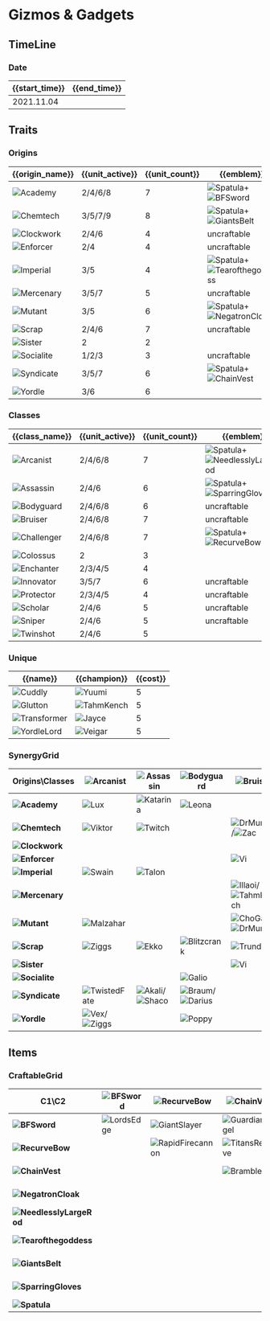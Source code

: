 # Gizmos & Gadgets

## TimeLine
### Date
| {{start_time}} | {{end_time}} |
| -              | -            |
| 2021.11.04     |              |

## Traits
### Origins
| {{origin_name}}                                           | {{unit_active}} | {{unit_count}} | {{emblem}}                                                                                                    | {{desc}} |
| -                                                         | -               | -              | -                                                                                                             | -        |
| ![Academy](../tfttraits/icon/set6/SwordoftheDivine.png)   | 2/4/6/8         | 7              | ![Spatula](../tftitems/icon/set6/Spatula.png)+![BFSword](../tftitems/icon/set6/BFSword.png)                   |          |
| ![Chemtech](../tfttraits/icon/set6/WarlordsBanner.png)    | 3/5/7/9         | 8              | ![Spatula](../tftitems/icon/set6/Spatula.png)+![GiantsBelt](../tftitems/icon/set6/GiantsBelt.png)             |          |
| ![Clockwork](../tfttraits/icon/set6/ClockworkEmblem.png)  | 2/4/6           | 4              | uncraftable                                                                                                   |          |
| ![Enforcer](../tfttraits/icon/set6/EnforcerEmblem.png)    | 2/4             | 4              | uncraftable                                                                                                   |          |
| ![Imperial](../tfttraits/icon/set6/MagesCap.png)          | 3/5             | 4              | ![Spatula](../tftitems/icon/set6/Spatula.png)+![Tearofthegoddess](../tftitems/icon/set6/Tearofthegoddess.png) |          |
| ![Mercenary](../tfttraits/icon/set6/MercenaryEmblem.png)  | 3/5/7           | 5              | uncraftable                                                                                                   |          |
| ![Mutant](../tfttraits/icon/set6/ElderwoodHeirloom.png)   | 3/5             | 6              | ![Spatula](../tftitems/icon/set6/Spatula.png)+![NegatronCloak](../tftitems/icon/set6/NegatronCloak.png)       |          |
| ![Scrap](../tfttraits/icon/set6/ScrapEmblem.png)          | 2/4/6           | 7              | uncraftable                                                                                                   |          |
| ![Sister](../tfttraits/icon/set6/Sister.svg)              | 2               | 2              |                                                                                                               |          |
| ![Socialite](../tfttraits/icon/set6/SocialiteEmblem.png)  | 1/2/3           | 3              | uncraftable                                                                                                   |          |
| ![Syndicate](../tfttraits/icon/set6/VanguardsCuirass.png) | 3/5/7           | 6              | ![Spatula](../tftitems/icon/set6/Spatula.png)+![ChainVest](../tftitems/icon/set6/ChainVest.png)               |          |
| ![Yordle](../tfttraits/icon/set6/Yordle.svg)              | 3/6             | 6              |                                                                                                               |          |

### Classes
| {{class_name}}                                            | {{unit_active}} | {{unit_count}} | {{emblem}}                                                                                                        | {{desc}} |
| -                                                         | -               | -              | -                                                                                                                 | -        |
| ![Arcanist](../tfttraits/icon/set6/MantleofDusk.png)      | 2/4/6/8         | 7              | ![Spatula](../tftitems/icon/set6/Spatula.png)+![NeedlesslyLargeRod](../tftitems/icon/set6/NeedlesslyLargeRod.png) |          |
| ![Assassin](../tfttraits/icon/set6/YoumuusGhostblade.png) | 2/4/6           | 6              | ![Spatula](../tftitems/icon/set6/Spatula.png)+![SparringGloves](../tftitems/icon/set6/SparringGloves.png)         |          |
| ![Bodyguard](../tfttraits/icon/set6/BodyguardEmblem.png)  | 2/4/6/8         | 6              | uncraftable                                                                                                       |          |
| ![Bruiser](../tfttraits/icon/set6/BruiserEmblem.png)      | 2/4/6/8         | 7              | uncraftable                                                                                                       |          |
| ![Challenger](../tfttraits/icon/set6/DuelistsZeal.png)    | 2/4/6/8         | 7              | ![Spatula](../tftitems/icon/set6/Spatula.png)+![RecurveBow](../tftitems/icon/set6/RecurveBow.png)                 |          |
| ![Colossus](../tfttraits/icon/set6/Colossus.svg)          | 2               | 3              |                                                                                                                   |          |
| ![Enchanter](../tfttraits/icon/set6/Enchanter.svg)        | 2/3/4/5         | 4              |                                                                                                                   |          |
| ![Innovator](../tfttraits/icon/set6/InnovatorEmblem.png)  | 3/5/7           | 6              | uncraftable                                                                                                       |          |
| ![Protector](../tfttraits/icon/set6/ProtectorEmblem.png)  | 2/3/4/5         | 4              | uncraftable                                                                                                       |          |
| ![Scholar](../tfttraits/icon/set6/ScholarEmblem.png)      | 2/4/6           | 5              | uncraftable                                                                                                       |          |
| ![Sniper](../tfttraits/icon/set6/SniperEmblem.png)        | 2/4/6           | 5              | uncraftable                                                                                                       |          |
| ![Twinshot](../tfttraits/icon/set6/Twinshot.svg)          | 2/4/6           | 5              |                                                                                                                   |          |

### Unique
| {{name}}                                               | {{champion}}                                          | {{cost}} |
| -                                                      | -                                                     | -        |
| ![Cuddly](../tfttraits/icon/set6/Cuddly.svg)           | ![Yuumi](../tftchampions/icon/set6/Yuumi.png)         | 5        |
| ![Glutton](../tfttraits/icon/set6/Glutton.svg)         | ![TahmKench](../tftchampions/icon/set6/TahmKench.png) | 5        |
| ![Transformer](../tfttraits/icon/set6/Transformer.svg) | ![Jayce](../tftchampions/icon/set6/Jayce.png)         | 5        |
| ![YordleLord](../tfttraits/icon/set6/YordleLord.svg)   | ![Veigar](../tftchampions/icon/set6/Veigar.png)       | 5        |

### SynergyGrid
| ****Origins\Classes****                                       | **![Arcanist](../tfttraits/icon/set6/MantleofDusk.png)**                                | **![Assassin](../tfttraits/icon/set6/YoumuusGhostblade.png)**                               | **![Bodyguard](../tfttraits/icon/set6/BodyguardEmblem.png)**                                  | **![Bruiser](../tfttraits/icon/set6/BruiserEmblem.png)**                                              | **![Challenger](../tfttraits/icon/set6/DuelistsZeal.png)** | **![Colossus](../tfttraits/icon/set6/Colossus.svg)** | **![Enchanter](../tfttraits/icon/set6/Enchanter.svg)** | **![Innovator](../tfttraits/icon/set6/InnovatorEmblem.png)** | **![Protector](../tfttraits/icon/set6/ProtectorEmblem.png)** | **![Scholar](../tfttraits/icon/set6/ScholarEmblem.png)**    | **![Sniper](../tfttraits/icon/set6/SniperEmblem.png)**    | **![Twinshot](../tfttraits/icon/set6/Twinshot.svg)**  |
| -                                                             | -                                                                                       | -                                                                                           | -                                                                                             | -                                                                                                     | -                                                          | -                                                    | -                                                      | -                                                            | -                                                            | -                                                           | -                                                         | -                                                     |
| **![Academy](../tfttraits/icon/set6/SwordoftheDivine.png)**   | ![Lux](../tftchampions/icon/set6/Lux.png)                                               | ![Katarina](../tftchampions/icon/set6/Katarina.png)                                         | ![Leona](../tftchampions/icon/set6/Leona.png)                                                 |                                                                                                       | ![Yone](../tftchampions/icon/set6/Yone.png)                |                                                      |                                                        |                                                              | ![Garen](../tftchampions/icon/set6/Garen.png)                | ![Yuumi](../tftchampions/icon/set6/Yuumi.png)               |                                                           | ![Graves](../tftchampions/icon/set6/Graves.png)       |
| **![Chemtech](../tfttraits/icon/set6/WarlordsBanner.png)**    | ![Viktor](../tftchampions/icon/set6/Viktor.png)                                         | ![Twitch](../tftchampions/icon/set6/Twitch.png)                                             |                                                                                               | ![DrMundo](../tftchampions/icon/set6/DrMundo.png)/![Zac](../tftchampions/icon/set6/Zac.png)           | ![Warwick](../tftchampions/icon/set6/Warwick.png)          |                                                      |                                                        | ![Singed](../tftchampions/icon/set6/Singed.png)              |                                                              | ![Lissandra](../tftchampions/icon/set6/Lissandra.png)       |                                                           | ![Urgot](../tftchampions/icon/set6/Urgot.png)         |
| **![Clockwork](../tfttraits/icon/set6/ClockworkEmblem.png)**  |                                                                                         |                                                                                             |                                                                                               |                                                                                                       | ![Camille](../tftchampions/icon/set6/Camille.png)          |                                                      | ![Orianna](../tftchampions/icon/set6/Orianna.png)      | ![Zilean](../tftchampions/icon/set6/Zilean.png)              |                                                              |                                                             | ![Jhin](../tftchampions/icon/set6/Jhin.png)               |                                                       |
| **![Enforcer](../tfttraits/icon/set6/EnforcerEmblem.png)**    |                                                                                         |                                                                                             |                                                                                               | ![Vi](../tftchampions/icon/set6/Vi.png)                                                               | ![Fiora](../tftchampions/icon/set6/Fiora.png)              |                                                      |                                                        | ![Jayce](../tftchampions/icon/set6/Jayce.png)                |                                                              |                                                             | ![Caitlyn](../tftchampions/icon/set6/Caitlyn.png)         |                                                       |
| **![Imperial](../tfttraits/icon/set6/MagesCap.png)**          | ![Swain](../tftchampions/icon/set6/Swain.png)                                           | ![Talon](../tftchampions/icon/set6/Talon.png)                                               |                                                                                               |                                                                                                       | ![Samira](../tftchampions/icon/set6/Samira.png)            | ![Sion](../tftchampions/icon/set6/Sion.png)          |                                                        |                                                              | ![Sion](../tftchampions/icon/set6/Sion.png)                  |                                                             |                                                           |                                                       |
| **![Mercenary](../tfttraits/icon/set6/MercenaryEmblem.png)**  |                                                                                         |                                                                                             |                                                                                               | ![Illaoi](../tftchampions/icon/set6/Illaoi.png)/![TahmKench](../tftchampions/icon/set6/TahmKench.png) | ![Quinn](../tftchampions/icon/set6/Quinn.png)              |                                                      |                                                        |                                                              |                                                              |                                                             | ![MissFortune](../tftchampions/icon/set6/MissFortune.png) | ![Gangplank](../tftchampions/icon/set6/Gangplank.png) |
| **![Mutant](../tfttraits/icon/set6/ElderwoodHeirloom.png)**   | ![Malzahar](../tftchampions/icon/set6/Malzahar.png)                                     |                                                                                             |                                                                                               | ![ChoGath](../tftchampions/icon/set6/ChoGath.png)/![DrMundo](../tftchampions/icon/set6/DrMundo.png)   | ![KaiSa](../tftchampions/icon/set6/KaiSa.png)              | ![ChoGath](../tftchampions/icon/set6/ChoGath.png)    |                                                        |                                                              | ![Kassadin](../tftchampions/icon/set6/Kassadin.png)          |                                                             | ![KogMaw](../tftchampions/icon/set6/KogMaw.png)           | ![KogMaw](../tftchampions/icon/set6/KogMaw.png)       |
| **![Scrap](../tfttraits/icon/set6/ScrapEmblem.png)**          | ![Ziggs](../tftchampions/icon/set6/Ziggs.png)                                           | ![Ekko](../tftchampions/icon/set6/Ekko.png)                                                 | ![Blitzcrank](../tftchampions/icon/set6/Blitzcrank.png)                                       | ![Trundle](../tftchampions/icon/set6/Trundle.png)                                                     |                                                            |                                                      | ![Janna](../tftchampions/icon/set6/Janna.png)          | ![Ezreal](../tftchampions/icon/set6/Ezreal.png)              | ![Blitzcrank](../tftchampions/icon/set6/Blitzcrank.png)      | ![Janna](../tftchampions/icon/set6/Janna.png)               |                                                           | ![Jinx](../tftchampions/icon/set6/Jinx.png)           |
| **![Sister](../tfttraits/icon/set6/Sister.svg)**              |                                                                                         |                                                                                             |                                                                                               | ![Vi](../tftchampions/icon/set6/Vi.png)                                                               |                                                            |                                                      |                                                        |                                                              |                                                              |                                                             |                                                           | ![Jinx](../tftchampions/icon/set6/Jinx.png)           |
| **![Socialite](../tfttraits/icon/set6/SocialiteEmblem.png)**  |                                                                                         |                                                                                             | ![Galio](../tftchampions/icon/set6/Galio.png)                                                 |                                                                                                       |                                                            | ![Galio](../tftchampions/icon/set6/Galio.png)        | ![Taric](../tftchampions/icon/set6/Taric.png)          | ![Seraphine](../tftchampions/icon/set6/Seraphine.png)        |                                                              |                                                             |                                                           |                                                       |
| **![Syndicate](../tfttraits/icon/set6/VanguardsCuirass.png)** | ![TwistedFate](../tftchampions/icon/set6/TwistedFate.png)                               | ![Akali](../tftchampions/icon/set6/Akali.png)/![Shaco](../tftchampions/icon/set6/Shaco.png) | ![Braum](../tftchampions/icon/set6/Braum.png)/![Darius](../tftchampions/icon/set6/Darius.png) |                                                                                                       |                                                            |                                                      |                                                        |                                                              |                                                              | ![Zyra](../tftchampions/icon/set6/Zyra.png)                 |                                                           |                                                       |
| **![Yordle](../tfttraits/icon/set6/Yordle.svg)**              | ![Vex](../tftchampions/icon/set6/Vex.png)/![Ziggs](../tftchampions/icon/set6/Ziggs.png) |                                                                                             | ![Poppy](../tftchampions/icon/set6/Poppy.png)                                                 |                                                                                                       |                                                            |                                                      | ![Lulu](../tftchampions/icon/set6/Lulu.png)            | ![Heimerdinger](../tftchampions/icon/set6/Heimerdinger.png)  |                                                              | ![Heimerdinger](../tftchampions/icon/set6/Heimerdinger.png) | ![Tristana](../tftchampions/icon/set6/Tristana.png)       |                                                       |

## Items
### CraftableGrid
| ****C1\C2****                                                           | **![BFSword](../tftitems/icon/set6/BFSword.png)** | **![RecurveBow](../tftitems/icon/set6/RecurveBow.png)**       | **![ChainVest](../tftitems/icon/set6/ChainVest.png)**     | **![NegatronCloak](../tftitems/icon/set6/NegatronCloak.png)**   | **![NeedlesslyLargeRod](../tftitems/icon/set6/NeedlesslyLargeRod.png)**   | **![Tearofthegoddess](../tftitems/icon/set6/Tearofthegoddess.png)** | **![GiantsBelt](../tftitems/icon/set6/GiantsBelt.png)**     | **![SparringGloves](../tftitems/icon/set6/SparringGloves.png)** | **![Spatula](../tftitems/icon/set6/Spatula.png)**                 |
| -                                                                       | -                                                 | -                                                             | -                                                         | -                                                               | -                                                                         | -                                                                   | -                                                           | -                                                               | -                                                                 |
| **![BFSword](../tftitems/icon/set6/BFSword.png)**                       | ![LordsEdge](../tftitems/icon/set6/LordsEdge.png) | ![GiantSlayer](../tftitems/icon/set6/GiantSlayer.png)         | ![GuardianAngel](../tftitems/icon/set6/GuardianAngel.png) | ![Bloodthirster](../tftitems/icon/set6/Bloodthirster.png)       | ![HextechGunblade](../tftitems/icon/set6/HextechGunblade.png)             | ![SpearofShojin](../tftitems/icon/set6/SpearofShojin.png)           | ![ZekesHerald](../tftitems/icon/set6/ZekesHerald.png)       | ![InfinityEdge](../tftitems/icon/set6/InfinityEdge.png)         | ![MagesCap](../tftitems/icon/set6/MagesCap.png)                   |
| **![RecurveBow](../tftitems/icon/set6/RecurveBow.png)**                 |                                                   | ![RapidFirecannon](../tftitems/icon/set6/RapidFirecannon.png) | ![TitansResolve](../tftitems/icon/set6/TitansResolve.png) | ![RunaansHurricane](../tftitems/icon/set6/RunaansHurricane.png) | ![GuinsoosRageblade](../tftitems/icon/set6/GuinsoosRageblade.png)         | ![StatikkShiv](../tftitems/icon/set6/StatikkShiv.png)               | ![ZzRotPortal](../tftitems/icon/set6/ZzRotPortal.png)       | ![LastWhisper](../tftitems/icon/set6/LastWhisper.png)           | ![DuelistsZeal](../tftitems/icon/set6/DuelistsZeal.png)           |
| **![ChainVest](../tftitems/icon/set6/ChainVest.png)**                   |                                                   |                                                               | ![BrambleVest](../tftitems/icon/set6/BrambleVest.png)     | ![IronWill](../tftitems/icon/set6/IronWill.png)                 | ![LocketoftheIronSolari](../tftitems/icon/set6/LocketoftheIronSolari.png) | ![FrozenHeart](../tftitems/icon/set6/FrozenHeart.png)               | ![SunfireCape](../tftitems/icon/set6/SunfireCape.png)       | ![Shroud](../tftitems/icon/set6/Shroud.png)                     | ![VanguardsCuirass](../tftitems/icon/set6/VanguardsCuirass.png)   |
| **![NegatronCloak](../tftitems/icon/set6/NegatronCloak.png)**           |                                                   |                                                               |                                                           | ![DragonsClaw](../tftitems/icon/set6/DragonsClaw.png)           | ![IonicSpark](../tftitems/icon/set6/IonicSpark.png)                       | ![Chalice](../tftitems/icon/set6/Chalice.png)                       | ![Zephyr](../tftitems/icon/set6/Zephyr.png)                 | ![Quicksilver](../tftitems/icon/set6/Quicksilver.png)           | ![ElderwoodHeirloom](../tftitems/icon/set6/ElderwoodHeirloom.png) |
| **![NeedlesslyLargeRod](../tftitems/icon/set6/NeedlesslyLargeRod.png)** |                                                   |                                                               |                                                           |                                                                 | ![RabadonsDeathcap](../tftitems/icon/set6/RabadonsDeathcap.png)           | ![LudensEcho](../tftitems/icon/set6/LudensEcho.png)                 | ![Morellonomicon](../tftitems/icon/set6/Morellonomicon.png) | ![ArcaneGauntlet](../tftitems/icon/set6/ArcaneGauntlet.png)     | ![MantleofDusk](../tftitems/icon/set6/MantleofDusk.png)           |
| **![Tearofthegoddess](../tftitems/icon/set6/Tearofthegoddess.png)**     |                                                   |                                                               |                                                           |                                                                 |                                                                           | ![BlueSentinel](../tftitems/icon/set6/BlueSentinel.png)             | ![Redemption](../tftitems/icon/set6/Redemption.png)         | ![HandofJustice](../tftitems/icon/set6/HandofJustice.png)       | ![SwordoftheDivine](../tftitems/icon/set6/SwordoftheDivine.png)   |
| **![GiantsBelt](../tftitems/icon/set6/GiantsBelt.png)**                 |                                                   |                                                               |                                                           |                                                                 |                                                                           |                                                                     | ![WarmogsArmor](../tftitems/icon/set6/WarmogsArmor.png)     | ![Backhand](../tftitems/icon/set6/Backhand.png)                 | ![WarlordsBanner](../tftitems/icon/set6/WarlordsBanner.png)       |
| **![SparringGloves](../tftitems/icon/set6/SparringGloves.png)**         |                                                   |                                                               |                                                           |                                                                 |                                                                           |                                                                     |                                                             | ![ThiefsGloves](../tftitems/icon/set6/ThiefsGloves.png)         | ![YoumuusGhostblade](../tftitems/icon/set6/YoumuusGhostblade.png) |
| **![Spatula](../tftitems/icon/set6/Spatula.png)**                       |                                                   |                                                               |                                                           |                                                                 |                                                                           |                                                                     |                                                             |                                                                 | ![ForceofNature](../tftitems/icon/set6/ForceofNature.png)         |
